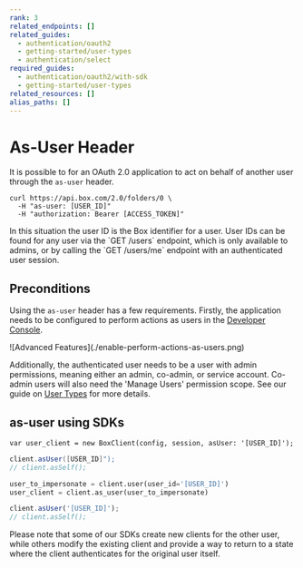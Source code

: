```yaml
---
rank: 3
related_endpoints: []
related_guides:
  - authentication/oauth2
  - getting-started/user-types
  - authentication/select
required_guides:
  - authentication/oauth2/with-sdk
  - getting-started/user-types
related_resources: []
alias_paths: []
---
```


# As-User Header

It is possible to for an OAuth 2.0 application to act on behalf of another user
through the `as-user` header.

```curl
curl https://api.box.com/2.0/folders/0 \
  -H "as-user: [USER_ID]"
  -H "authorization: Bearer [ACCESS_TOKEN]"
```

<Message>
In this situation the user ID is the Box identifier for a user. User IDs can be
found for any user via the `GET /users` endpoint, which is only available to
admins, or by calling the `GET /users/me` endpoint with an authenticated user session.
</Message>

## Preconditions

Using the `as-user` header has a few requirements. Firstly, the application
needs to be configured to perform actions as users in the [Developer
Console][devconsole].

<ImageFrame border center>
  ![Advanced Features](./enable-perform-actions-as-users.png)
</ImageFrame>

Additionally, the authenticated user needs to be a user with admin permissions,
meaning either an admin, co-admin, or service account. Co-admin users will also
need the 'Manage Users' permission scope. See our guide on [User
Types](g://getting-started/user-types) for more details.

## as-user using SDKs

<Tabs>
  <Tab title='.NET'>

```dotnet
var user_client = new BoxClient(config, session, asUser: '[USER_ID]');
```

  </Tab>
  <Tab title='Java'>

<!-- markdownlint-disable line-length -->

```java
client.asUser([USER_ID]");
// client.asSelf();
```

<!-- markdownlint-enable line-length -->

  </Tab>
  <Tab title='Python'>

```python
user_to_impersonate = client.user(user_id='[USER_ID]')
user_client = client.as_user(user_to_impersonate)
```

  </Tab>
  <Tab title='Node'>

```js
client.asUser('[USER_ID]');
// client.asSelf();
```

  </Tab>
</Tabs>

<Message warning>
  Please note that some of our SDKs create new clients for the other user, while
  others modify the existing client and provide a way to return to a state where
  the client authenticates for the original user itself.
</Message>

[devconsole]: https://app.box.com/developers/console
